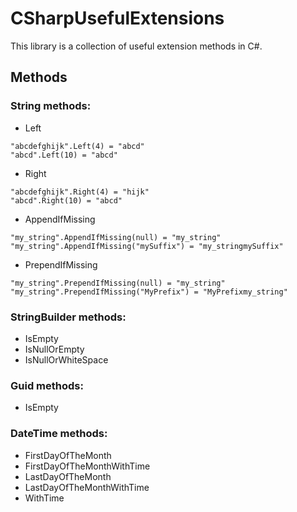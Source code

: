 # CSharpUsefulExtensions
This library is a collection of useful extension methods in C#.

## Methods

### String methods:
* Left
```
"abcdefghijk".Left(4) = "abcd"
"abcd".Left(10) = "abcd"
```

* Right
```
"abcdefghijk".Right(4) = "hijk"
"abcd".Right(10) = "abcd"
```

* AppendIfMissing
```
"my_string".AppendIfMissing(null) = "my_string"
"my_string".AppendIfMissing("mySuffix") = "my_stringmySuffix"
```

* PrependIfMissing
```
"my_string".PrependIfMissing(null) = "my_string"
"my_string".PrependIfMissing("MyPrefix") = "MyPrefixmy_string"
```

### StringBuilder methods:
* IsEmpty
* IsNullOrEmpty
* IsNullOrWhiteSpace

### Guid methods:
* IsEmpty

### DateTime methods:
* FirstDayOfTheMonth
* FirstDayOfTheMonthWithTime
* LastDayOfTheMonth
* LastDayOfTheMonthWithTime
* WithTime
